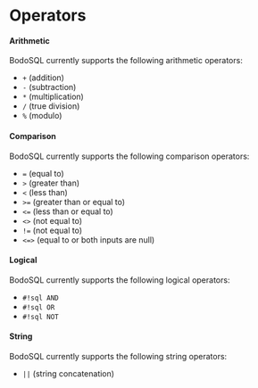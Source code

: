 # Operators

#### Arithmetic

BodoSQL currently supports the following arithmetic
operators:

-   `+` (addition)
-   `-` (subtraction)
-   `*` (multiplication)
-   `/` (true division)
-   `%` (modulo)

#### Comparison

BodoSQL currently supports the following comparison
operators:

-   `=` (equal to)
-   `>` (greater than)
-   `<` (less than)
-   `>=` (greater than or equal to)
-   `<=` (less than or equal to)
-   `<>` (not equal to)
-   `!=` (not equal to)
-   `<=>` (equal to or both inputs are null)

#### Logical

BodoSQL currently supports the following logical operators:

-   `#!sql AND`
-   `#!sql OR`
-   `#!sql NOT`

#### String

BodoSQL currently supports the following string operators:

-   `||` (string concatenation)
